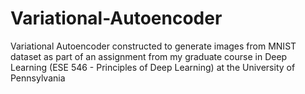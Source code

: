 # Variational-Autoencoder
Variational Autoencoder constructed to generate images from MNIST dataset as part of an assignment from my graduate course in Deep Learning (ESE 546 - Principles of Deep Learning) at the University of Pennsylvania
